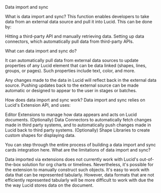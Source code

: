  Data import and sync














What is data import and sync?
This function enables developers to take data from an external data source and pull it into Lucid.
This can be done by:

Hitting a third-party API and manually retrieving data.
Setting up data connectors, which automatically pull data from third-party APIs.


What can data import and sync do?

It can automatically pull data from external data sources to update properties of any Lucid element that can be data linked (shapes, lines, groups, or pages). Such properties include text, color, and more.



Any changes made to the data in Lucid will reflect back in the external data source. Pushing updates back to the external source can be made automatic or designed to appear to the user in stages or batches.


How does data import and sync work?
Data import and sync relies on Lucid's Extension API, and uses:

Editor Extensions to manage how data appears and acts on Lucid documents.
(Optionally) Data Connectors to automatically fetch changes made in third party systems, and to automatically push changes made in Lucid back to third party systems.
(Optionally) Shape Libraries to create custom shapes for displaying data.

You can step through the entire process of building a data import and sync cards integration here.
What are the limitations of data import and sync?

Data imported via extensions does not currently work with Lucid's out-of-the-box solution for org charts or timelines. Nevertheless, it's possible for the extension to manually construct such objects.
It's easy to work with data that can be represented tabularly. However, data formats that are not efficiently represented tabularly will be more difficult to work with due the the way Lucid stores data on the document.
